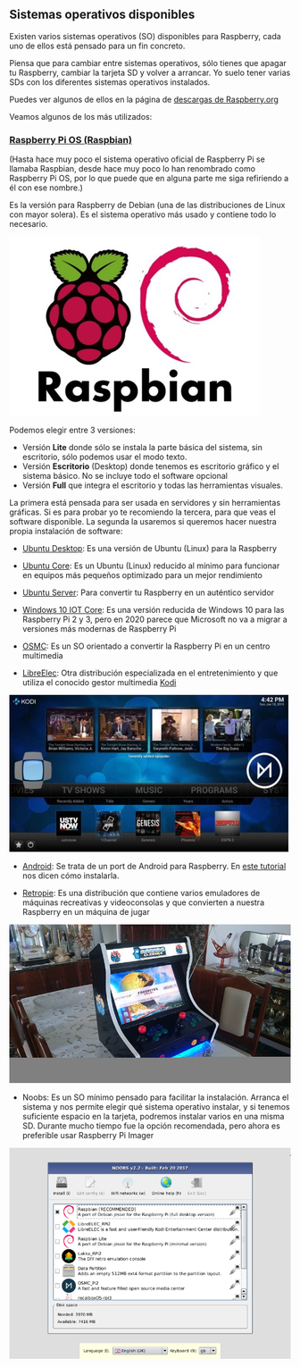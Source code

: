## Sistemas operativos disponibles

Existen varios sistemas operativos (SO) disponibles para Raspberry, cada uno de ellos está pensado para un fin concreto.

Piensa que para cambiar entre sistemas operativos, sólo tienes que apagar tu Raspberry, cambiar la tarjeta SD y volver a arrancar. Yo suelo tener varias SDs con los diferentes sistemas operativos instalados.

Puedes ver algunos de ellos en la página de [descargas de Raspberry.org](https://www.raspberrypi.com/software/)

Veamos algunos de los más utilizados:

### [Raspberry Pi OS (Raspbian)](https://www.raspberrypi.com/software/operating-systems/)

(Hasta hace muy poco el sistema operativo oficial de Raspberry Pi se llamaba Raspbian, desde hace muy poco lo han renombrado como Raspberry Pi OS, por lo que puede que en alguna parte me siga refiriendo a él con ese nombre.)

Es la versión para Raspberry de Debian (una de las distribuciones de Linux con mayor solera). Es el sistema operativo más usado y contiene todo lo necesario.

![Raspbian](./images/Raspbian.jpg)

Podemos elegir entre 3 versiones:
* Versión **Lite** donde sólo se instala la parte básica del sistema, sin escritorio, sólo podemos usar el modo texto.
* Versión **Escritorio** (Desktop) donde tenemos es escritorio gráfico y el sistema básico. No se incluye todo el software opcional
* Versión **Full** que integra el escritorio y todas las herramientas visuales. 

La primera está pensada para ser usada en servidores y sin herramientas gráficas. Si es para probar yo te recomiendo la tercera, para que veas el software disponible. La segunda la usaremos si queremos hacer nuestra propia instalación de software:

* [Ubuntu Desktop](https://ubuntu.com/download/raspberry-pi): Es una versión de Ubuntu (Linux) para la Raspberry

* [Ubuntu Core](https://ubuntu.com/download/raspberry-pi-core): Es un Ubuntu (Linux) reducido al mínimo para funcionar en equipos más pequeños optimizado para un mejor rendimiento

* [Ubuntu Server](https://ubuntu.com/download/raspberry-pi): Para convertir tu Raspberry en un auténtico servidor

* [Windows 10 IOT Core](https://docs.microsoft.com/en-us/windows/iot-core/downloads): Es una versión reducida de Windows 10 para las Raspberry Pi 2 y 3, pero en 2020 parece que Microsoft no va a migrar a versiones más modernas de Raspberry Pi

* [OSMC](https://osmc.tv/download/): Es un SO orientado a convertir la Raspberry Pi en un centro multimedia

* [LibreElec](http://libreelec.tv/): Otra distribución especializada en el entretenimiento y que utiliza el conocido gestor multimedia [Kodi](https://kodi.tv/)

![OpenElec](./images/openelec-vs-osmc-ft-500x281.jpg)

* [Android](https://emteria.com/): Se trata de un port de Android para Raspberry. En [este tutorial](https://magpi.raspberrypi.com/articles/android-raspberry-pi) nos dicen cómo instalarla.

* [Retropie](https://retropie.org.uk/): Es una distribución que contiene varios emuladores de máquinas recreativas y videoconsolas y que convierten a nuestra Raspberry en un máquina de jugar 

![Máquina de juegos con RAspberry Pi](./images/800px-Arcade_bartop.jpg)

* Noobs: Es un SO mínimo pensado para facilitar la instalación. Arranca el sistema y nos permite elegir qué sistema operativo instalar, y si tenemos suficiente espacio en la tarjeta, podremos instalar varios en una misma SD. Durante mucho tiempo fue la opción recomendada, pero ahora es preferible usar Raspberry Pi Imager

![noobs](./images/noobs.png)

